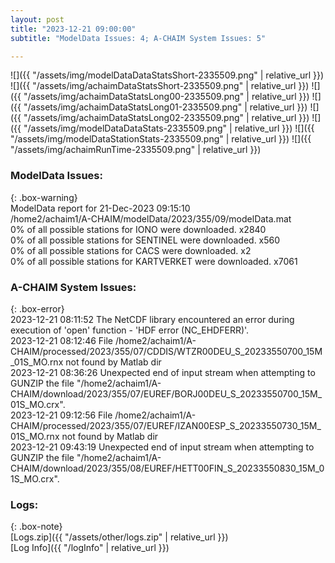 ```yaml
---
layout: post
title: "2023-12-21 09:00:00"
subtitle: "ModelData Issues: 4; A-CHAIM System Issues: 5"

---
```


![]({{ "/assets/img/modelDataDataStatsShort-2335509.png" | relative_url }})
![]({{ "/assets/img/achaimDataStatsShort-2335509.png" | relative_url }})
![]({{ "/assets/img/achaimDataStatsLong00-2335509.png" | relative_url }})
![]({{ "/assets/img/achaimDataStatsLong01-2335509.png" | relative_url }})
![]({{ "/assets/img/achaimDataStatsLong02-2335509.png" | relative_url }})
![]({{ "/assets/img/modelDataDataStats-2335509.png" | relative_url }})
![]({{ "/assets/img/modelDataStationStats-2335509.png" | relative_url }})
![]({{ "/assets/img/achaimRunTime-2335509.png" | relative_url }})


### ModelData Issues:  
  
{: .box-warning}  
 ModelData report for 21-Dec-2023 09:15:10   
 /home2/achaim1/A-CHAIM/modelData/2023/355/09/modelData.mat   
 0% of all possible stations for IONO were downloaded. x2840   
 0% of all possible stations for SENTINEL were downloaded. x560   
 0% of all possible stations for CACS were downloaded. x2   
 0% of all possible stations for KARTVERKET were downloaded. x7061   
  
### A-CHAIM System Issues:  
  
{: .box-error}  
2023-12-21 08:11:52 The NetCDF library encountered an error during execution of 'open' function - 'HDF error (NC_EHDFERR)'.  
2023-12-21 08:12:46 File /home2/achaim1/A-CHAIM/processed/2023/355/07/CDDIS/WTZR00DEU_S_20233550700_15M_01S_MO.rnx not found by Matlab dir  
2023-12-21 08:36:26 Unexpected end of input stream when attempting to GUNZIP the file "/home2/achaim1/A-CHAIM/download/2023/355/07/EUREF/BORJ00DEU_S_20233550700_15M_01S_MO.crx".  
2023-12-21 09:12:56 File /home2/achaim1/A-CHAIM/processed/2023/355/07/EUREF/IZAN00ESP_S_20233550730_15M_01S_MO.rnx not found by Matlab dir  
2023-12-21 09:43:19 Unexpected end of input stream when attempting to GUNZIP the file "/home2/achaim1/A-CHAIM/download/2023/355/08/EUREF/HETT00FIN_S_20233550830_15M_01S_MO.crx".  

### Logs:  
  
{: .box-note}  
[Logs.zip]({{ "/assets/other/logs.zip" | relative_url }})  
[Log Info]({{ "/logInfo" | relative_url }})  
